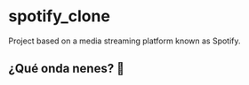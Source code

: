 # spotify_clone
Project based on a media streaming platform known as Spotify.

## ¿Qué onda nenes? 🤣